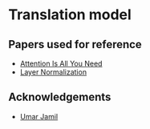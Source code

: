 # Translation model

## Papers used for reference
- [Attention Is All You Need](https://arxiv.org/pdf/1706.03762)
- [Layer Normalization](https://arxiv.org/pdf/1607.06450)

## Acknowledgements
 - [Umar Jamil](https://www.youtube.com/@umarjamilai)
